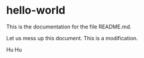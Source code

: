 # hello-world
This is the documentation for the file README.md.

Let us mess up this document. This is a modification.

Hu
Hu

